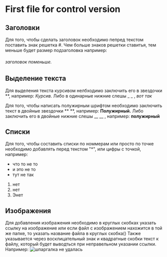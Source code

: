 # First file for control version 

## Заголовки
Для того, чтобы сделать заголовок необходимо пепред текстом поставить знак решетка #. Чем больше знаков решетки ставитья, тем меньше будет размер подзаголовка например: 
###### заголовок поменьше.  

## Выделение текста
Для выделения текста курсивом нелбходимо заключить его в звездочки **, например: 
*Курсив*. Либо в одинарные нижние слешы _ _ , _вот так_

Для того, чтобы написать полужирным шрифтом необходимо заключить текст в двойные звездочки ** **, например:
**Полужирный.** 
Либо заключить его в двойные нижние слешы __ __ , например: __полужирный__ 


## Списки 
Для того, чтобы составить списки по номмерам или просто по точке необходимо добавлять перед текстом "*", или цифры с точкой, например: 
* что  то не то
* и это не то 
* тут не так 

1. нет   
2. нет 
3. Энет

## Изображения
Для добавления изображения необходимо в круглых скобках указать ссылку на изображение или если файл с изображением нахожится в той же папке, то указать название файла в круглых скобка() 
Также указывается через восклицательный знак и квадратные скобки текст к файлу, который будет выводться при неправельном указании ссылки. Например:
![шпаргалка не удалась](Шпаргалка.jpg)

